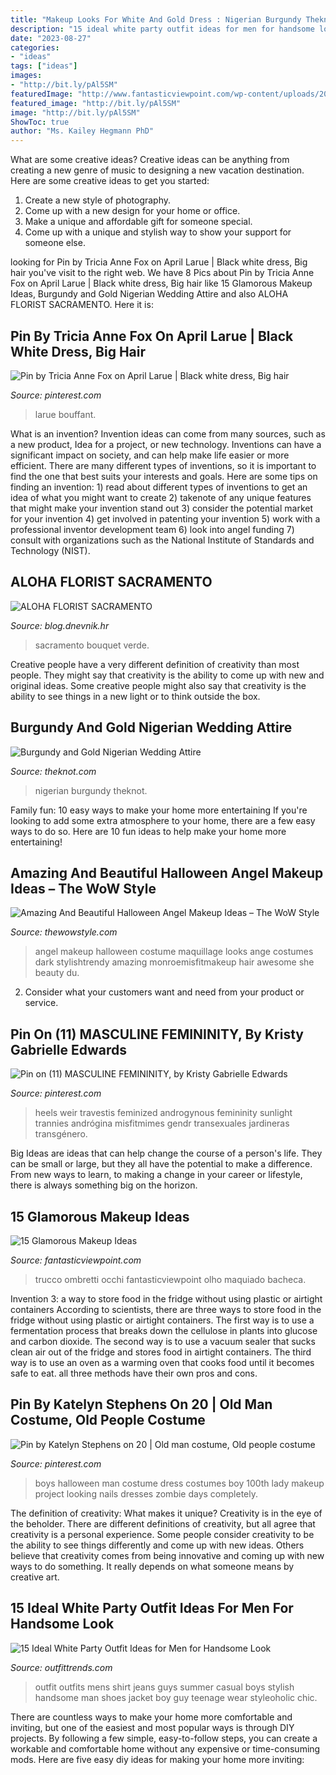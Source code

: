 ```yaml
---
title: "Makeup Looks For White And Gold Dress : Nigerian Burgundy Theknot"
description: "15 ideal white party outfit ideas for men for handsome look"
date: "2023-08-27"
categories:
- "ideas"
tags: ["ideas"]
images:
- "http://bit.ly/pAl5SM"
featuredImage: "http://www.fantasticviewpoint.com/wp-content/uploads/2014/02/Glamorous-Glitter-Eye-Makeup-For-NYE-01-634x475.jpg"
featured_image: "http://bit.ly/pAl5SM"
image: "http://bit.ly/pAl5SM"
ShowToc: true
author: "Ms. Kailey Hegmann PhD"
---
```



What are some creative ideas?
Creative ideas can be anything from creating a new genre of music to designing a new vacation destination. Here are some creative ideas to get you started: 
1. Create a new style of photography.
2. Come up with a new design for your home or office.
3. Make a unique and affordable gift for someone special.
4. Come up with a unique and stylish way to show your support for someone else.

	

		
looking for Pin by Tricia Anne Fox on April Larue | Black white dress, Big hair you've visit to the right web. We have 8 Pics about Pin by Tricia Anne Fox on April Larue | Black white dress, Big hair like 15 Glamorous Makeup Ideas, Burgundy and Gold Nigerian Wedding Attire and also ALOHA FLORIST SACRAMENTO. Here it is:
		
    
## Pin By Tricia Anne Fox On April Larue | Black White Dress, Big Hair

<img loading=lazy src="https://i.pinimg.com/736x/6d/c4/05/6dc40507003fe7b0be24541d50f37cc0--white-dress-black-white.jpg" onerror="this.onerror=null;this.src='https://tse1.mm.bing.net/th?id=OIP.dSI7BXXd5UG3MS7ZVmtSbQHaOh&amp;pid=15.1';" alt="Pin by Tricia Anne Fox on April Larue | Black white dress, Big hair">

_Source: pinterest.com_

>larue bouffant. 

	

What is an invention?
Invention ideas can come from many sources, such as a new product, Idea for a project, or new technology. Inventions can have a significant impact on society, and can help make life easier or more efficient. There are many different types of inventions, so it is important to find the one that best suits your interests and goals. Here are some tips on finding an invention: 1) read about different types of inventions to get an idea of what you might want to create 2) takenote of any unique features that might make your invention stand out 3) consider the potential market for your invention 4) get involved in patenting your invention 5) work with a professional inventor development team 6) look into angel funding 7) consult with organizations such as the National Institute of Standards and Technology (NIST).

    
## ALOHA FLORIST SACRAMENTO

<img loading=lazy src="http://bit.ly/pAl5SM" onerror="this.onerror=null;this.src='https://tse2.mm.bing.net/th?id=OIP.lycazRfQW6FxEP2T95zNpQHaE8&amp;pid=15.1';" alt="ALOHA FLORIST SACRAMENTO">

_Source: blog.dnevnik.hr_

>sacramento bouquet verde. 

	

Creative people have a very different definition of creativity than most people. They might say that creativity is the ability to come up with new and original ideas. Some creative people might also say that creativity is the ability to see things in a new light or to think outside the box.

    
## Burgundy And Gold Nigerian Wedding Attire

<img loading=lazy src="https://media-api.xogrp.com/images/859a50ba-d6a8-11e6-b1e3-0e6345a2d5d3~rs_729.h" onerror="this.onerror=null;this.src='https://tse3.mm.bing.net/th?id=OIP.wUdRq6R9b_wldN-hBdvMUQHaLG&amp;pid=15.1';" alt="Burgundy and Gold Nigerian Wedding Attire">

_Source: theknot.com_

>nigerian burgundy theknot. 

	

Family fun: 10 easy ways to make your home more entertaining
If you're looking to add some extra atmosphere to your home, there are a few easy ways to do so. Here are 10 fun ideas to help make your home more entertaining!

    
## Amazing And Beautiful Halloween Angel Makeup Ideas – The WoW Style

<img loading=lazy src="http://thewowstyle.com/wp-content/uploads/2016/06/Angel-Halloween-Makeup-Ideas.jpg" onerror="this.onerror=null;this.src='https://tse3.mm.bing.net/th?id=OIP.9kLD-BwGnXJh_0ZzQHyVwwHaLH&amp;pid=15.1';" alt="Amazing And Beautiful Halloween Angel Makeup Ideas – The WoW Style">

_Source: thewowstyle.com_

>angel makeup halloween costume maquillage looks ange costumes dark stylishtrendy amazing monroemisfitmakeup hair awesome she beauty du. 

	

2. Consider what your customers want and need from your product or service.

    
## Pin On (11) MASCULINE FEMININITY, By Kristy Gabrielle Edwards

<img loading=lazy src="https://i.pinimg.com/736x/a5/3f/ad/a53fad8a2d9e5e930c4417d63b17abba.jpg" onerror="this.onerror=null;this.src='https://tse1.mm.bing.net/th?id=OIP.CjDQmN2wvL61rtUBEXz_BwHaJ4&amp;pid=15.1';" alt="Pin on (11) MASCULINE FEMININITY, by Kristy Gabrielle Edwards">

_Source: pinterest.com_

>heels weir travestis feminized androgynous femininity sunlight trannies andrógina misfitmimes gendr transexuales jardineras transgénero. 

	

Big Ideas are ideas that can help change the course of a person's life. They can be small or large, but they all have the potential to make a difference. From new ways to learn, to making a change in your career or lifestyle, there is always something big on the horizon.

    
## 15 Glamorous Makeup Ideas

<img loading=lazy src="http://www.fantasticviewpoint.com/wp-content/uploads/2014/02/Glamorous-Glitter-Eye-Makeup-For-NYE-01-634x475.jpg" onerror="this.onerror=null;this.src='https://tse4.mm.bing.net/th?id=OIP.MJxee3y3sm9oEp6BxtRSFgHaFj&amp;pid=15.1';" alt="15 Glamorous Makeup Ideas">

_Source: fantasticviewpoint.com_

>trucco ombretti occhi fantasticviewpoint olho maquiado bacheca. 

	

Invention 3: a way to store food in the fridge without using plastic or airtight containers
According to scientists, there are three ways to store food in the fridge without using plastic or airtight containers. The first way is to use a fermentation process that breaks down the cellulose in plants into glucose and carbon dioxide. The second way is to use a vacuum sealer that sucks clean air out of the fridge and stores food in airtight containers. The third way is to use an oven as a warming oven that cooks food until it becomes safe to eat. all three methods have their own pros and cons.

    
## Pin By Katelyn Stephens On 20 | Old Man Costume, Old People Costume

<img loading=lazy src="https://i.pinimg.com/736x/f2/35/74/f23574d883fd373f786e5fc11b470ebb.jpg" onerror="this.onerror=null;this.src='https://tse3.mm.bing.net/th?id=OIP.62KleMabVq09j151bkplmwHaMe&amp;pid=15.1';" alt="Pin by Katelyn Stephens on 20 | Old man costume, Old people costume">

_Source: pinterest.com_

>boys halloween man costume dress costumes boy 100th lady makeup project looking nails dresses zombie days completely. 

	

The definition of creativity: What makes it unique?
Creativity is in the eye of the beholder. There are different definitions of creativity, but all agree that creativity is a personal experience. Some people consider creativity to be the ability to see things differently and come up with new ideas. Others believe that creativity comes from being innovative and coming up with new ways to do something. It really depends on what someone means by creative art.

    
## 15 Ideal White Party Outfit Ideas For Men For Handsome Look

<img loading=lazy src="https://www.outfittrends.com/wp-content/uploads/2015/08/b947ddfab5b8221820dfc29561cb006e.jpg" onerror="this.onerror=null;this.src='https://tse3.mm.bing.net/th?id=OIP.S14tA7t7H6KVSi4O1KUnpAAAAA&amp;pid=15.1';" alt="15 Ideal White Party Outfit Ideas for Men for Handsome Look">

_Source: outfittrends.com_

>outfit outfits mens shirt jeans guys summer casual boys stylish handsome man shoes jacket boy guy teenage wear styleoholic chic. 

	

There are countless ways to make your home more comfortable and inviting, but one of the easiest and most popular ways is through DIY projects. By following a few simple, easy-to-follow steps, you can create a workable and comfortable home without any expensive or time-consuming mods. Here are five easy diy ideas for making your home more inviting: 


